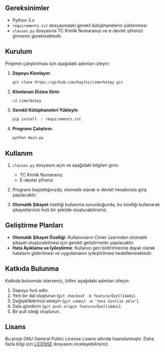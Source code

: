 ## Gereksinimler

- Python 3.x
- `requirements.txt` dosyasındaki gerekli kütüphanelerin yüklenmesi
- `classes.py` dosyasına TC Kimlik Numaranızı ve e-devlet şifrenizi girmeniz gerekmektedir.

## Kurulum

Projenin çalıştırılması için aşağıdaki adımları izleyin:

1. **Depoyu Klonlayın**:
   ```bash
   git clone https://github.com/KayJss/cimerbotpy.git
   ```
2. **Klonlanan Dizine Girin**:
   ```bash
   cd cimerbotpy
   ```
3. **Gerekli Kütüphaneleri Yükleyin**:
   ```bash
   pip install -r requirements.txt
   ```
4. **Programı Çalıştırın**:
   ```bash
   python main.py
   ```

## Kullanım

1. `classes.py` dosyasını açın ve aşağıdaki bilgileri girin:
   - TC Kimlik Numaranız
   - E-devlet şifreniz

2. Programı başlattığınızda, otomatik olarak e-devlet hesabınıza giriş yapılacaktır.

3. **Otomatik Şikayet** özelliği kullanıma sunulduğunda, bu özelliği kullanarak şikayetlerinizi hızlı bir şekilde oluşturabilirsiniz.

## Geliştirme Planları

- **Otomatik Şikayet Özelliği**: Kullanıcıların Cimer üzerinden otomatik şikayet oluşturabilmesi için gerekli geliştirmeler yapılacaktır.
- **Hata Ayıklama ve İyileştirme**: Kullanıcı geri bildirimlerine dayalı olarak hataların giderilmesi ve uygulamanın iyileştirilmesi hedeflenmektedir.

## Katkıda Bulunma

Katkıda bulunmak isterseniz, lütfen aşağıdaki adımları izleyin:

1. Depoyu fork edin.
2. Yeni bir dal oluşturun (`git checkout -b feature/ÖzellikAdı`).
3. Değişikliklerinizi ekleyin (`git commit -m 'Yeni özellik ekle'`).
4. Dala gönderin (`git push origin feature/ÖzellikAdı`).
5. Bir pull isteği oluşturun.

## Lisans

Bu proje GNU General Public License Lisansı altında lisanslanmıştır. Daha fazla bilgi için [LICENSE](LICENSE) dosyasını inceleyebilirsiniz.
